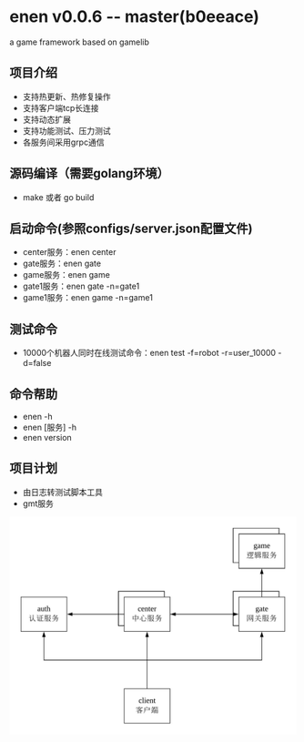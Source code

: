 # enen v0.0.6 -- master(b0eeace)
a game framework based on gamelib

## 项目介绍

- 支持热更新、热修复操作
- 支持客户端tcp长连接
- 支持动态扩展
- 支持功能测试、压力测试
- 各服务间采用grpc通信

## 源码编译（需要golang环境）

- make 或者 go build

## 启动命令(参照configs/server.json配置文件)

- center服务：enen center
- gate服务：enen gate
- game服务：enen game
- gate1服务：enen gate -n=gate1
- game1服务：enen game -n=game1

## 测试命令

- 10000个机器人同时在线测试命令：enen test -f=robot -r=user_10000 -d=false

## 命令帮助

- enen -h
- enen [服务] -h
- enen version

## 项目计划

- 由日志转测试脚本工具
- gmt服务

![Image text](https://github.com/laonsx/pngs/blob/master/enen_server_1.png)
